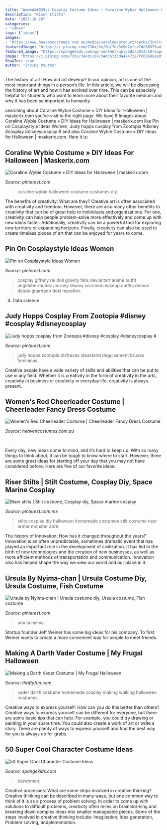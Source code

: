 ```yaml
---
title: "Women&#039;s Cosplay Costume Ideas ~ Coraline Wybie Halloween Costume Costumes Diy"
description: "Riser stilts"
date: "2023-10-29"
categories:
- "ideas"
tags: ["ideas"]
images:
- "https://www.heavencostumes.com.au/media/catalog/product/cache/3ca7c4de79fd9294a778cbfdebc9dde4/k/a/kar-1224-classic-red-cheerleader-sexy-women-s-fancy-dress-sports-costume-close-up-image1200.jpg"
featuredImage: "https://i.pinimg.com/736x/5e/9d/7e/5e9d7efce7de58375a47d6b38584c852.jpg"
featured_image: "https://spongekids.com/wp-content/uploads/2014/10/super-cool-costume-ideas/30-batwoman-costume.jpg"
image: "https://i.pinimg.com/736x/34/dc/67/34dc6715da4747227fc6569a2edf261c.jpg"
ShowToc: true
author: "Irving Pouros"
---
```



The history of art: How did art develop?
In our opinion, art is one of the most important things in a person’s life. In this article, we will be discussing the history of art and how it has evolved over time. This can be especially helpful for students who want to learn more about their favorite medium and why it has been so important to humanity.

	

		
searching about Coraline Wybie Costume » DIY Ideas for Halloween | maskerix.com you've visit to the right page. We have 8 Images about Coraline Wybie Costume » DIY Ideas for Halloween | maskerix.com like Pin on Cosplaystyle Ideas Women, Judy hopps cosplay from Zootopia #disney #cosplay #disneycosplay # and also Coraline Wybie Costume » DIY Ideas for Halloween | maskerix.com. Here it is:
		
    
## Coraline Wybie Costume » DIY Ideas For Halloween | Maskerix.com

<img loading=lazy src="https://i.pinimg.com/736x/81/9b/93/819b93617d202a055d3a755479803e8e.jpg" onerror="this.onerror=null;this.src='https://tse3.mm.bing.net/th?id=OIP.6n-UA41EUHgnXwxDPyyYmwAAAA&amp;pid=15.1';" alt="Coraline Wybie Costume » DIY Ideas for Halloween | maskerix.com">

_Source: pinterest.com_

>coraline wybie halloween costume costumes diy. 

	

The benefits of creativity: What are they?
Creative art is often associated with creativity and freedom. However, there are also many other benefits to creativity that can be of great help to individuals and organizations. For one, creativity can help people problem-solve more effectively and come up with new ideas faster. Additionally, creativity can be a powerful tool for exploring new territory or expanding horizons. Finally, creativity can also be used to create timeless pieces of art that can be enjoyed for years to come.

    
## Pin On Cosplaystyle Ideas Women

<img loading=lazy src="https://i.pinimg.com/736x/34/dc/67/34dc6715da4747227fc6569a2edf261c.jpg" onerror="this.onerror=null;this.src='https://tse4.mm.bing.net/th?id=OIP.I7MK_5801fZdWnIT4-Xo1QHaLH&amp;pid=15.1';" alt="Pin on Cosplaystyle Ideas Women">

_Source: pinterest.com_

>cosplay giffany rei doll gravity falls deviantart anime outfit angelabermudez journey disney косплей makeup outfits demon desde guardado doki перейти. 

	

4. Data science 

    
## Judy Hopps Cosplay From Zootopia #disney #cosplay #disneycosplay #

<img loading=lazy src="https://i.pinimg.com/736x/5e/9d/7e/5e9d7efce7de58375a47d6b38584c852.jpg" onerror="this.onerror=null;this.src='https://tse4.mm.bing.net/th?id=OIP.BbxSnRwFL8j0msINUdcaBAHaLH&amp;pid=15.1';" alt="Judy hopps cosplay from Zootopia #disney #cosplay #disneycosplay #">

_Source: pinterest.com_

>judy hopps zootopia disfraces ideastand deguisement bruxas femininas. 

	

Creative people have a wide variety of skills and abilities that can be put to use in any field. Whether it is creativity in the form of creativity in the arts, creativity in business or creativity in everyday life, creativity is always present.

    
## Women&#039;s Red Cheerleader Costume | Cheerleader Fancy Dress Costume

<img loading=lazy src="https://www.heavencostumes.com.au/media/catalog/product/cache/3ca7c4de79fd9294a778cbfdebc9dde4/k/a/kar-1224-classic-red-cheerleader-sexy-women-s-fancy-dress-sports-costume-close-up-image1200.jpg" onerror="this.onerror=null;this.src='https://tse2.mm.bing.net/th?id=OIP.05tAsiL4iYXCU96zGyyWwQHaKA&amp;pid=15.1';" alt="Women&#039;s Red Cheerleader Costume | Cheerleader Fancy Dress Costume">

_Source: heavencostumes.com.au_

>. 

	

Every day, new ideas come to mind, and it’s hard to keep up. With so many things to think about, it can be tough to know where to start. However, there are some great ideas for starting off your day that you may not have considered before. Here are five of our favorite ideas: 

    
## Riser Stilts | Stilt Costume, Cosplay Diy, Space Marine Cosplay

<img loading=lazy src="https://i.pinimg.com/736x/cf/17/10/cf17107bc5520d3343b88a6100c03ecb.jpg" onerror="this.onerror=null;this.src='https://tse2.mm.bing.net/th?id=OIP.R-OJ4u6_hQ9jF_YX9YQHQAHaJ4&amp;pid=15.1';" alt="Riser stilts | Stilt costume, Cosplay diy, Space marine cosplay">

_Source: pinterest.com.mx_

>stilts cosplay diy halloween homemade costumes stilt costume riser armor monster abrir. 

	

The history of Innovation: How has it changed throughout the years?
Innovation is an often unpredictable, sometimes dramatic event that has played an important role in the development of civilization. It has led to the birth of new technologies and the creation of new businesses, as well as more efficient methods of transportation and communication. Innovation also has helped shape the way we view our world and our place in it.

    
## Ursula By Nyima-chan | Ursula Costume Diy, Ursula Costume, Fish Costume

<img loading=lazy src="https://i.pinimg.com/736x/48/5b/ba/485bba553ee784aef8c31cc66e9b998e.jpg" onerror="this.onerror=null;this.src='https://tse4.mm.bing.net/th?id=OIP.wG1vgNY1OvLoIxMT8JUzIQHaJ3&amp;pid=15.1';" alt="Ursula by Nyima-chan | Ursula costume diy, Ursula costume, Fish costume">

_Source: pinterest.com_

>ursula nyima. 

	

Startup founder Jeff Weiner has some big ideas for his company. To first, Weiner wants to create a more convenient way for people to meet friends.

    
## Making A Darth Vader Costume | My Frugal Halloween

<img loading=lazy src="https://img.thrfun.com/img/005/152/darth_vader_x.jpg" onerror="this.onerror=null;this.src='https://tse1.mm.bing.net/th?id=OIP.ThLLWg75tG6PtTzuPaH17AHaLG&amp;pid=15.1';" alt="Making a Darth Vader Costume | My Frugal Halloween">

_Source: thriftyfun.com_

>vader darth costume homemade cosplay making walking halloween costumes. 

	

Creative ways to express yourself: How can you do this better than others?
Creative ways to express yourself can be different for everyone, but there are some basic tips that can help. For example, you could try drawing or painting in your spare time. You could also create a work of art or write a story. There are plenty of ways to express yourself and find the best way for you is always up for grabs.

    
## 50 Super Cool Character Costume Ideas

<img loading=lazy src="https://spongekids.com/wp-content/uploads/2014/10/super-cool-costume-ideas/30-batwoman-costume.jpg" onerror="this.onerror=null;this.src='https://tse3.mm.bing.net/th?id=OIP.OKnekT2OwZNeOfSmlhvEAAHaLI&amp;pid=15.1';" alt="50 Super Cool Character Costume Ideas">

_Source: spongekids.com_

>batwoman. 

	

Creative processes: What are some steps involved in creative thinking?
Creative thinking can be described in many ways, but one common way to think of it is as a process of problem solving. In order to come up with solutions to difficult problems, creativity often relies on brainstorming and breaking down complex ideas into smaller manageable pieces. Some of the steps involved in creative thinking include: Imagination, Idea generation, Problem solving, andplementation.

